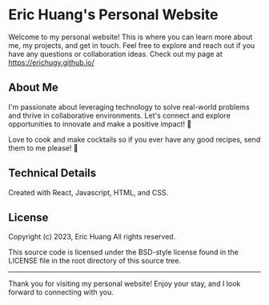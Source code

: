 # Eric Huang's Personal Website

Welcome to my personal website! This is where you can learn more about me, my projects, and get in touch. Feel free to explore and reach out if you have any questions or collaboration ideas. Check out my page at https://erichugy.github.io/

## About Me

I'm passionate about leveraging technology to solve real-world problems and thrive in collaborative environments. Let's connect and explore opportunities to innovate and make a positive impact! 🚀

Love to cook and make cocktails so if you ever have any good recipes, send them to me please! 🙏

## Technical Details

Created with React, Javascript, HTML, and CSS.

## License

Copyright (c) 2023, Eric Huang
All rights reserved.

This source code is licensed under the BSD-style license found in the
LICENSE file in the root directory of this source tree. 

---

Thank you for visiting my personal website! Enjoy your stay, and I look forward to connecting with you.
